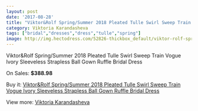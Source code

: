 ```yaml
---
layout: post
date: '2017-08-28'
title: "Viktor&Rolf Spring/Summer 2018 Pleated Tulle Swirl Sweep Train Vogue Ivory Sleeveless Strapless Ball Gown Ruffle Bridal Dress"
category: Viktoria Karandasheva
tags: ["bridal","dresses","dress","tulle","spring"]
image: http://img.hectodress.com/52826-thickbox_default/viktor-rolf-spring-summer-2018-pleated-tulle-swirl-sweep-train-vogue-ivory-sleeveless-strapless-ball-gown-ruffle-bridal-dress.jpg
---
```

Viktor&Rolf Spring/Summer 2018 Pleated Tulle Swirl Sweep Train Vogue Ivory Sleeveless Strapless Ball Gown Ruffle Bridal Dress

On Sales: **$388.98**
<a href="https://www.hectodress.com/viktoria-karandasheva/16620-viktor-rolf-spring-summer-2018-pleated-tulle-swirl-sweep-train-vogue-ivory-sleeveless-strapless-ball-gown-ruffle-bridal-dress.html"><amp-img layout="responsive" width="600" height="600" src="//img.hectodress.com/52826-thickbox_default/viktor-rolf-spring-summer-2018-pleated-tulle-swirl-sweep-train-vogue-ivory-sleeveless-strapless-ball-gown-ruffle-bridal-dress.jpg" alt="Viktor&Rolf Spring/Summer 2018 Pleated Tulle Swirl Sweep Train Vogue Ivory Sleeveless Strapless Ball Gown Ruffle Bridal Dress 0" /></a>
<a href="https://www.hectodress.com/viktoria-karandasheva/16620-viktor-rolf-spring-summer-2018-pleated-tulle-swirl-sweep-train-vogue-ivory-sleeveless-strapless-ball-gown-ruffle-bridal-dress.html"><amp-img layout="responsive" width="600" height="600" src="//img.hectodress.com/52830-thickbox_default/viktor-rolf-spring-summer-2018-pleated-tulle-swirl-sweep-train-vogue-ivory-sleeveless-strapless-ball-gown-ruffle-bridal-dress.jpg" alt="Viktor&Rolf Spring/Summer 2018 Pleated Tulle Swirl Sweep Train Vogue Ivory Sleeveless Strapless Ball Gown Ruffle Bridal Dress 1" /></a>
<a href="https://www.hectodress.com/viktoria-karandasheva/16620-viktor-rolf-spring-summer-2018-pleated-tulle-swirl-sweep-train-vogue-ivory-sleeveless-strapless-ball-gown-ruffle-bridal-dress.html"><amp-img layout="responsive" width="600" height="600" src="//img.hectodress.com/52829-thickbox_default/viktor-rolf-spring-summer-2018-pleated-tulle-swirl-sweep-train-vogue-ivory-sleeveless-strapless-ball-gown-ruffle-bridal-dress.jpg" alt="Viktor&Rolf Spring/Summer 2018 Pleated Tulle Swirl Sweep Train Vogue Ivory Sleeveless Strapless Ball Gown Ruffle Bridal Dress 2" /></a>
<a href="https://www.hectodress.com/viktoria-karandasheva/16620-viktor-rolf-spring-summer-2018-pleated-tulle-swirl-sweep-train-vogue-ivory-sleeveless-strapless-ball-gown-ruffle-bridal-dress.html"><amp-img layout="responsive" width="600" height="600" src="//img.hectodress.com/52828-thickbox_default/viktor-rolf-spring-summer-2018-pleated-tulle-swirl-sweep-train-vogue-ivory-sleeveless-strapless-ball-gown-ruffle-bridal-dress.jpg" alt="Viktor&Rolf Spring/Summer 2018 Pleated Tulle Swirl Sweep Train Vogue Ivory Sleeveless Strapless Ball Gown Ruffle Bridal Dress 3" /></a>
<a href="https://www.hectodress.com/viktoria-karandasheva/16620-viktor-rolf-spring-summer-2018-pleated-tulle-swirl-sweep-train-vogue-ivory-sleeveless-strapless-ball-gown-ruffle-bridal-dress.html"><amp-img layout="responsive" width="600" height="600" src="//img.hectodress.com/52827-thickbox_default/viktor-rolf-spring-summer-2018-pleated-tulle-swirl-sweep-train-vogue-ivory-sleeveless-strapless-ball-gown-ruffle-bridal-dress.jpg" alt="Viktor&Rolf Spring/Summer 2018 Pleated Tulle Swirl Sweep Train Vogue Ivory Sleeveless Strapless Ball Gown Ruffle Bridal Dress 4" /></a>

Buy it: [Viktor&Rolf Spring/Summer 2018 Pleated Tulle Swirl Sweep Train Vogue Ivory Sleeveless Strapless Ball Gown Ruffle Bridal Dress](https://www.hectodress.com/viktoria-karandasheva/16620-viktor-rolf-spring-summer-2018-pleated-tulle-swirl-sweep-train-vogue-ivory-sleeveless-strapless-ball-gown-ruffle-bridal-dress.html "Viktor&Rolf Spring/Summer 2018 Pleated Tulle Swirl Sweep Train Vogue Ivory Sleeveless Strapless Ball Gown Ruffle Bridal Dress")

View more: [Viktoria Karandasheva](https://www.hectodress.com/174-viktoria-karandasheva "Viktoria Karandasheva")